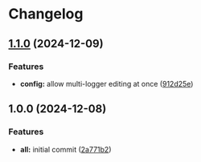 # Changelog

## [1.1.0](https://github.com/ColinKennedy/mega.logging/compare/v1.0.0...v1.1.0) (2024-12-09)


### Features

* **config:** allow multi-logger editing at once ([912d25e](https://github.com/ColinKennedy/mega.logging/commit/912d25e1d7eb8e5f2bc52f422f9a49c6e60b7a9f))

## 1.0.0 (2024-12-08)


### Features

* **all:** initial commit ([2a771b2](https://github.com/ColinKennedy/mega.logging/commit/2a771b27c99e5cad30d2621e147a6447c4aedf0c))
